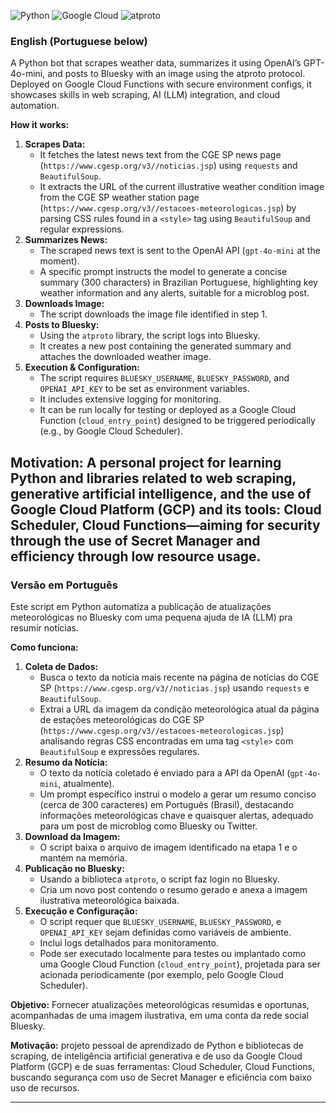 ![Python](https://img.shields.io/badge/python-3.10%2B-blue)
![Google Cloud](https://img.shields.io/badge/Hosted%20on-Google%20Cloud-blue) ![atproto](https://img.shields.io/badge/atproto-bluesky-1da1f2) 
### English (Portuguese below)

A Python bot that scrapes weather data, summarizes it using OpenAI’s GPT-4o-mini, and posts to Bluesky with an image using the atproto protocol. Deployed on Google Cloud Functions with secure environment configs, it showcases skills in web scraping, AI (LLM) integration, and cloud automation.

**How it works:**

1.  **Scrapes Data:**
    *   It fetches the latest news text from the CGE SP news page (`https://www.cgesp.org/v3//noticias.jsp`) using `requests` and `BeautifulSoup`.
    *   It extracts the URL of the current illustrative weather condition image from the CGE SP weather station page (`https://www.cgesp.org/v3//estacoes-meteorologicas.jsp`) by parsing CSS rules found in a `<style>` tag using `BeautifulSoup` and regular expressions.
2.  **Summarizes News:**
    *   The scraped news text is sent to the OpenAI API (`gpt-4o-mini` at the moment).
    *   A specific prompt instructs the model to generate a concise summary (300 characters) in Brazilian Portuguese, highlighting key weather information and any alerts, suitable for a microblog post.
3.  **Downloads Image:**
    *   The script downloads the image file identified in step 1.
4.  **Posts to Bluesky:**
    *   Using the `atproto` library, the script logs into Bluesky.
    *   It creates a new post containing the generated summary and attaches the downloaded weather image.
5.  **Execution & Configuration:**
    *   The script requires `BLUESKY_USERNAME`, `BLUESKY_PASSWORD`, and `OPENAI_API_KEY` to be set as environment variables.
    *   It includes extensive logging for monitoring.
    *   It can be run locally for testing or deployed as a Google Cloud Function (`cloud_entry_point`) designed to be triggered periodically (e.g., by Google Cloud Scheduler).

**Motivation:** A personal project for learning Python and libraries related to web scraping, generative artificial intelligence, and the use of Google Cloud Platform (GCP) and its tools: Cloud Scheduler, Cloud Functions—aiming for security through the use of Secret Manager and efficiency through low resource usage.
---

### Versão em Português

Este script em Python automatiza a publicação de atualizações meteorológicas no Bluesky com uma pequena ajuda de IA (LLM) pra resumir notícias.

**Como funciona:**

1.  **Coleta de Dados:**
    *   Busca o texto da notícia mais recente na página de notícias do CGE SP (`https://www.cgesp.org/v3//noticias.jsp`) usando `requests` e `BeautifulSoup`.
    *   Extrai a URL da imagem da condição meteorológica atual da página de estações meteorológicas do CGE SP (`https://www.cgesp.org/v3//estacoes-meteorologicas.jsp`) analisando regras CSS encontradas em uma tag `<style>` com `BeautifulSoup` e expressões regulares.
2.  **Resumo da Notícia:**
    *   O texto da notícia coletado é enviado para a API da OpenAI (`gpt-4o-mini`, atualmente).
    *   Um prompt específico instrui o modelo a gerar um resumo conciso (cerca de 300 caracteres) em Português (Brasil), destacando informações meteorológicas chave e quaisquer alertas, adequado para um post de microblog como Bluesky ou Twitter.
3.  **Download da Imagem:**
    *   O script baixa o arquivo de imagem identificado na etapa 1 e o mantém na memória.
4.  **Publicação no Bluesky:**
    *   Usando a biblioteca `atproto`, o script faz login no Bluesky.
    *   Cria um novo post contendo o resumo gerado e anexa a imagem ilustrativa meteorológica baixada.
5.  **Execução e Configuração:**
    *   O script requer que `BLUESKY_USERNAME`, `BLUESKY_PASSWORD`, e `OPENAI_API_KEY` sejam definidas como variáveis de ambiente.
    *   Inclui logs detalhados para monitoramento.
    *   Pode ser executado localmente para testes ou implantado como uma Google Cloud Function (`cloud_entry_point`), projetada para ser acionada periodicamente (por exemplo, pelo Google Cloud Scheduler).

**Objetivo:** Fornecer atualizações meteorológicas resumidas e oportunas, acompanhadas de uma imagem ilustrativa, em uma conta da rede social Bluesky.

**Motivação:** projeto pessoal de aprendizado de Python e bibliotecas de scraping, de inteligência artificial generativa e de uso da Google Cloud Platform (GCP) e de suas ferramentas: Cloud Scheduler, Cloud Functions, buscando segurança com uso de Secret Manager e eficiência com baixo uso de recursos. 

---
